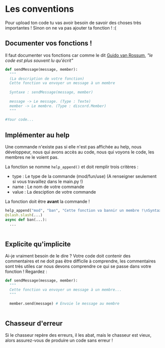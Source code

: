 # Les conventions

Pour upload ton code tu vas avoir besoin de savoir des choses très importantes ! Sinon on ne va pas ajouter ta fonction ! :(

## Documenter vos fonctions !

Il faut documenter vos fonctions car comme le dit [Guido van Rossum](https://fr.wikipedia.org/wiki/Guido_van_Rossum), *"le code est plus souvent lu qu'écrit"*

```python
def sendMessage(message, member):
  """
  (La description de votre fonction)
  Cette fonction va envoyer un message à un membre
  
  Syntaxe : sendMessage(message, member)
  
  message -> Le message. (Type : Texte)
  member -> Le membre. (Type : discord.Member)
  """
  
#Your code...
```

## Implémenter au help

Une commande n'existe pas si elle n'est pas affichée au help, nous développeur, nous qui avons accès au code, nous qui voyons le code, les membres ne le voient pas.

La fonction se nomme `help_append()` et doit remplir trois critères :
- type : Le type de la commande (mod/fun/use) (A renseigner seulement si vous travaillez dans le main.py !)
- name : Le nom de votre commande
- value : La desciption de votre commande

La fonction doit être **avant** la commande !

```python
help_append("mod", "ban", "Cette fonction va bannir un membre !\nSyntaxe : `/ban <member> (reason)`\nPremission requise : `Ban Members`")
@slash.slash(...)
async def ban(...):
  ...
  
```

## Explicite qu'implicite

Ai-je vraiment besoin de le dire ? Votre code doit contenir des commentaires et ne doit pas être difficile à comprendre, les commentaires sont très utiles car nous devons comprendre ce qui se passe dans votre fonction ! Regardez :

```python
def sendMessage(message, member):
  """
  Cette fonction va envoyer un message à un membre...
  """
  
  member.send(message) # Envoie le message au membre
  
```

## Chasseur d'erreur

Si le chasseur repère des erreurs, il les abat, mais le chasseur est vieux, alors assurez-vous de produire un code sans erreur !

